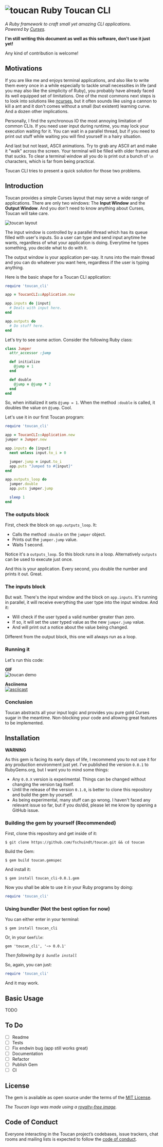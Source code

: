 # ![toucan](https://github.com/fschuindt/toucan/raw/master/images/toucan_small.png?raw=true) Ruby Toucan CLI
*A Ruby framework to craft small yet amazing CLI applications.  
Powered by [Curses](https://github.com/ruby/curses).*

**I'm still writing this document as well as this software, don't use it just yet!**

Any kind of contribution is welcome!

## Motivations
If you are like me and enjoys terminal applications, and also like to write them every once in a while especially to tackle small necessities in life (and you may also like the simplicity of Ruby), you probably have already faced its well equipped set of limitations. One of the most commons next steps is to look into solutions like [ncurses](https://www.gnu.org/software/ncurses/), but it often sounds like using a cannon to kill a ant and it don't comes without a small (but existent) learning curve. And a dozen other implications.

Personally, I find the synchronous IO the most annoying limitation of common CLIs. If you need user input during runtime, you may lock your execution waiting for it. You can wait in a parallel thread, but if you need to print out stuff while waiting you will find yourself in a hairy situation.

And last but not least, ASCII animations. Try to grab any ASCII art and make it "walk" across the screen. Your terminal will be filled with older frames and that sucks. To clear a terminal window all you do is print out a bunch of `\n` characters, which is far from being practical.

Toucan CLI tries to present a quick solution for those two problems.

## Introduction

Toucan provides a simple Curses layout that may serve a wide range of applications. There are only two windows: The **Input Window** and the **Output Window**. And you don't need to know anything about Curses, Toucan will take care.

![toucan layout](https://github.com/fschuindt/toucan/raw/master/images/ToucanLayout.png?raw=true)

The input window is controlled by a parallel thread which has its queue filled with user's inputs. So a user can type and send input anytime he wants, regardless of what your application is doing. Everytime he types something, you decide what to do with it.

The output window is your application per-say. It runs into the main thread and you can do whatever you want here, regardless if the user is typing anything.

Here is the basic shape for a Toucan CLI application:
```ruby
require 'toucan_cli'

app = ToucanCLI::Application.new

app.inputs do |input|
  # Deals with input here.
end

app.outputs do
  # Do stuff here.
end
```

Let's try to see some action. Consider the following Ruby class:
```ruby
class Jumper
  attr_accessor :jump

  def initialize
    @jump = 1
  end

  def double
    @jump = @jump * 2
  end
end
```

So, when initialized it sets `@jump = 1`. When the method `:double` is called, it doubles the value on `@jump`. Cool.

Let's use it in our first Toucan program:
```ruby
require 'toucan_cli'

app = ToucanCLI::Application.new
jumper = Jumper.new

app.inputs do |input|
  next unless input.to_i > 0

  jumper.jump = input.to_i
  app.puts "Jumped to #{input}"
end

app.outputs_loop do
  jumper.double
  app.puts jumper.jump

  sleep 1
end
```

### The outputs block

First, check the block on `app.outputs_loop`. It:
- Calls the method `:double` on the `jumper` object.
- Prints out the `jumper.jump` value.
- Waits 1 second.

Notice it's a `outputs_loop`. So this block runs in a loop. Alternatively `outputs` can be used to execute just once.

And this is your application. Every second, you double the number and prints it out. Great.

### The inputs block

But wait. There's the input window and the block on `app.inputs`. It's running in parallel, it will receive everything the user type into the input window. And it:
- Will check if the user typed a valid number greater than zero.
- If so, it will set the user typed value as the new `jumper.jump` value.
- And will print out a notice about the value being changed.

Different from the output block, this one will always run as a loop.

### Running it

Let's run this code:

**GIF**  
![toucan demo](https://github.com/fschuindt/toucan/raw/master/images/toucan_demo.gif?raw=true)

**Asciinema**  
[![asciicast](https://asciinema.org/a/200240.png)](https://asciinema.org/a/200240)

### Conclusion

Toucan abstracts all your input logic and provides you pure gold Curses sugar in the meantime. Non-blocking your code and allowing great features to be implemented.

## Installation

**WARNING**

As this gem is facing its early days of life, I recommend you to not use it for any production environment just yet. I've published the version `0.0.1` to RubyGems.org, but I want you to mind some things:
- Any `0.0.X` version is experimental. Things can be changed without changing the version tag itself.
- Until the release of the version `0.1.0`, is better to clone this repository and build the gem by yourself.
- As being experimental, many stuff can go wrong. I haven't faced any relevant issue so far, but if you do/did, please let me know by opening a GitHub issue.

### Building the gem by yourself (Recommended)
First, clone this repository and get inside of it:
```
$ git clone https://github.com/fschuindt/toucan.git && cd toucan
```

Build the Gem:
```
$ gem build toucan.gemspec
```

And install it:
```
$ gem install toucan_cli-0.0.1.gem
```

Now you shall be able to use it in your Ruby programs by doing:
```ruby
require 'toucan_cli'
```

### Using bundler (Not the best option for now)
You can either enter in your terminal:
```
$ gem install toucan_cli
```

Or, in your `Gemfile`:
```
gem 'toucan_cli', '~> 0.0.1'
```
*Then following by `$ bundle install`*

So, again, you can just:
```ruby
require 'toucan_cli'
```

And it may work.

## Basic Usage

TODO

## To Do
- [ ] Readme
- [ ] Tests
- [ ] Fix endwin bug (app still works great)
- [ ] Documentation
- [ ] Refactor
- [ ] Publish Gem
- [ ] CI

## License

The gem is available as open source under the terms of the [MIT License](https://opensource.org/licenses/MIT).

*The Toucan logo was made using a [royalty-free image](https://svgsilh.com/image/1293815.html).*

## Code of Conduct

Everyone interacting in the Toucan project’s codebases, issue trackers, chat rooms and mailing lists is expected to follow the [code of conduct](https://github.com/[USERNAME]/toucan/blob/master/CODE_OF_CONDUCT.md).
